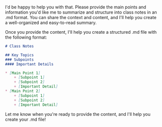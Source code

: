 I'd be happy to help you with that. Please provide the main points and information you'd like me to summarize and structure into class notes in an .md format. You can share the context and content, and I'll help you create a well-organized and easy-to-read summary.

Once you provide the content, I'll help you create a structured .md file with the following format:

```md
# Class Notes

## Key Topics
### Subpoints
#### Important Details

* [Main Point 1]
	+ [Subpoint 1]
	+ [Subpoint 2]
	+ [Important Detail]
* [Main Point 2]
	+ [Subpoint 1]
	+ [Subpoint 2]
	+ [Important Detail]
```

Let me know when you're ready to provide the content, and I'll help you create your .md file!